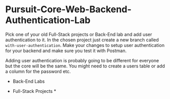 # Pursuit-Core-Web-Backend-Authentication-Lab

Pick one of your old Full-Stack projects or Back-End lab and add user authentication to it.
In the chosen project just create a new branch called `with-user-authentication`. Make your changes to setup user authentication for your backend and make sure you test it with Postman.

Adding user authentication is probably going to be different for everyone but the core will be the same. You might need to create a users table or add a column for the password etc. 

* Back-End Labs

* Full-Stack Projects
  * 
